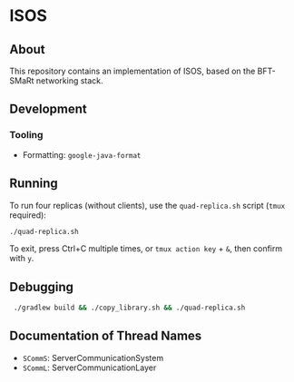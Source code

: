 # ISOS

## About

This repository contains an implementation of ISOS, based on the BFT-SMaRt
networking stack.

## Development

### Tooling

- Formatting: `google-java-format`


## Running

To run four replicas (without clients), use the `quad-replica.sh` script (`tmux` required):

```bash
./quad-replica.sh
```

To exit, press Ctrl+C multiple times, or `tmux action key` + `&`, then confirm with `y`.

## Debugging

```bash
 ./gradlew build && ./copy_library.sh && ./quad-replica.sh
```

## Documentation of Thread Names

- `SCommS`: ServerCommunicationSystem
- `SCommL`: ServerCommunicationLayer
